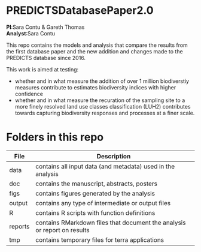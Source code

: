 
# PREDICTSDatabasePaper2.0  
**PI**:Sara Contu & Gareth Thomas  
**Analyst**:Sara Contu  


This repo contains the models and analysis that compare the results from the first database paper and the new addition and changes made to the PREDICTS database since 2016.

This work is aimed at testing:
 - whether and in what measure the addition of over 1 million biodiverstiy measures contribute to estimates biodiversity indices with higher confidence
 - whether and in what measure the recuration of the sampling site to a more finely resolved land use classes classification (LUH2) contributes towards capturing biodiversity responses and processes at a finer scale.


# Folders in this repo
File | Description
---|----------------------------------------------------------
data | contains all input data (and metadata) used in the analysis
doc | contains the manuscript, abstracts, posters
figs | contains figures generated by the analysis
output | contains any type of intermediate or output files
R | contains R scripts with function definitions
reports | contains RMarkdown files that document the analysis or report on results           
tmp | contains temporary files for terra applications
